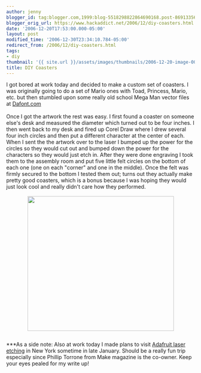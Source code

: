 ```yaml
---
author: jenny
blogger_id: tag:blogger.com,1999:blog-5518298822864690168.post-8691335686227649413
blogger_orig_url: https://www.hackaddict.net/2006/12/diy-coasters.html
date: '2006-12-20T17:53:00.000-05:00'
layout: post
modified_time: '2006-12-30T23:34:10.784-05:00'
redirect_from: /2006/12/diy-coasters.html
tags:
- diy
thumbnail: '{{ site.url }}/assets/images/thumbnails/2006-12-20-image-0000.jpg'
title: DIY Coasters
---
```


<a onblur="try {parent.deselectBloggerImageGracefully();} catch(e) {}" href="http://bp2.blogger.com/_Gj3xvk4ycVs/RYnE2IVvimI/AAAAAAAAACk/xNWbuCQjlDM/s1600-h/mario.jpg"><img style="margin: 0pt 0pt 10px 10px; float: right; cursor: pointer;" src="http://bp2.blogger.com/_Gj3xvk4ycVs/RYnE2IVvimI/AAAAAAAAACk/xNWbuCQjlDM/s200/mario.jpg" alt="" id="BLOGGER_PHOTO_ID_5010752494657047138" border="0" /></a>I got bored at work today and decided to make a custom set of coasters.  I was originally going to do a set of Mario ones with Toad, Princess, Mario, etc.  but then stumbled upon some really old school Mega Man vector files at <a href="http://www.dafont.com/">Dafont.com</a><br /><br />Once I got the artwork the rest was easy.   I first found a coaster on someone else's desk and measured the diameter which turned out to be four inches. I then went back to my desk and fired up Corel Draw where I drew several four inch circles and then put a different character at the center of each.   When I sent the the artwork over to the laser I bumped up the power for the circles so they would cut out and bumped down the power for the characters so they would just etch in.  After they were done engraving I took them to the assembly room and put five little felt circles on the bottom of each one (one on each "corner" and one in the middle).  Once the felt was firmly secured to the bottom I tested them out; turns out they actually make pretty good coasters, which is a bonus because I was hoping they would just look cool and really didn't care how they performed.<br /><br /><a onblur="try {parent.deselectBloggerImageGracefully();} catch(e) {}" href="http://bp1.blogger.com/_Gj3xvk4ycVs/RYnAj4VvilI/AAAAAAAAACc/Vi7NosWA40M/s1600-h/group.jpg"><img style="margin: 0px auto 10px; display: block; text-align: center; cursor: pointer; width: 391px; height: 359px;" src="http://bp1.blogger.com/_Gj3xvk4ycVs/RYnAj4VvilI/AAAAAAAAACc/Vi7NosWA40M/s400/group.jpg" alt="" id="BLOGGER_PHOTO_ID_5010747783077923410" border="0" /></a><br />***As a side note: Also at work today I made plans to visit <a href="http://www.adafruit.com/laser/">Adafruit laser etching</a> in New York sometime in late January.    Should be a really fun trip especially since Phillip Torrone from Make magazine is the co-owner. Keep your eyes pealed for my write up!